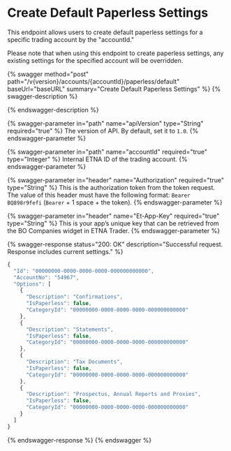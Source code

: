 # Create Default Paperless Settings

This endpoint allows users to create default paperless settings for a specific trading account by the "accountId."&#x20;

Please note that when using this endpoint to create paperless settings, any existing settings for the specified account will be overridden.

{% swagger method="post" path="/v{version}/accounts/{accountId}/paperless/default" baseUrl="baseURL" summary="Create Default Paperless Settings" %}
{% swagger-description %}

{% endswagger-description %}

{% swagger-parameter in="path" name="apiVersion" type="String" required="true" %}
The version of API. By default, set it to `1.0`.
{% endswagger-parameter %}

{% swagger-parameter in="path" name="accountId" required="true" type="Integer" %}
Internal ETNA ID of the trading account.
{% endswagger-parameter %}

{% swagger-parameter in="header" name="Authorization" required="true" type="String" %}
This is the authorization token from the token request. The value of this header must have the following format: `Bearer BQ898r9fefi` (`Bearer` + 1 space + the token).
{% endswagger-parameter %}

{% swagger-parameter in="header" name="Et-App-Key" required="true" type="String" %}
This is your app’s unique key that can be retrieved from the BO Companies widget in ETNA Trader.
{% endswagger-parameter %}

{% swagger-response status="200: OK" description="Successful request. Response includes current settings." %}
```javascript
{
  "Id": "00000000-0000-0000-0000-000000000000",
  "AccountNo": "54967",
  "Options": [
    {
      "Description": "Confirmations",
      "IsPaperless": false,
      "CategoryId": "00000000-0000-0000-0000-000000000000"
    },
    {
      "Description": "Statements",
      "IsPaperless": false,
      "CategoryId": "00000000-0000-0000-0000-000000000000"
    },
    {
      "Description": "Tax Documents",
      "IsPaperless": false,
      "CategoryId": "00000000-0000-0000-0000-000000000000"
    },
    {
      "Description": "Prospectus, Annual Reports and Proxies",
      "IsPaperless": false,
      "CategoryId": "00000000-0000-0000-0000-000000000000"
    }
  ]
}
```
{% endswagger-response %}
{% endswagger %}

